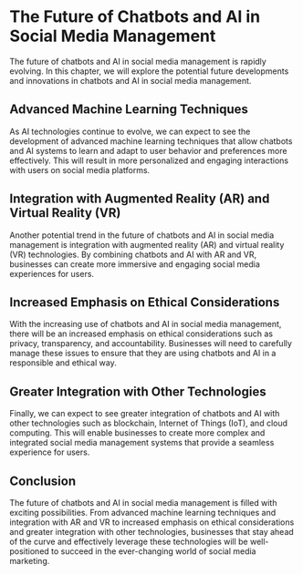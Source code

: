 The Future of Chatbots and AI in Social Media Management
===============================================================================================================================================

The future of chatbots and AI in social media management is rapidly evolving. In this chapter, we will explore the potential future developments and innovations in chatbots and AI in social media management.

Advanced Machine Learning Techniques
------------------------------------

As AI technologies continue to evolve, we can expect to see the development of advanced machine learning techniques that allow chatbots and AI systems to learn and adapt to user behavior and preferences more effectively. This will result in more personalized and engaging interactions with users on social media platforms.

Integration with Augmented Reality (AR) and Virtual Reality (VR)
----------------------------------------------------------------

Another potential trend in the future of chatbots and AI in social media management is integration with augmented reality (AR) and virtual reality (VR) technologies. By combining chatbots and AI with AR and VR, businesses can create more immersive and engaging social media experiences for users.

Increased Emphasis on Ethical Considerations
--------------------------------------------

With the increasing use of chatbots and AI in social media management, there will be an increased emphasis on ethical considerations such as privacy, transparency, and accountability. Businesses will need to carefully manage these issues to ensure that they are using chatbots and AI in a responsible and ethical way.

Greater Integration with Other Technologies
-------------------------------------------

Finally, we can expect to see greater integration of chatbots and AI with other technologies such as blockchain, Internet of Things (IoT), and cloud computing. This will enable businesses to create more complex and integrated social media management systems that provide a seamless experience for users.

Conclusion
----------

The future of chatbots and AI in social media management is filled with exciting possibilities. From advanced machine learning techniques and integration with AR and VR to increased emphasis on ethical considerations and greater integration with other technologies, businesses that stay ahead of the curve and effectively leverage these technologies will be well-positioned to succeed in the ever-changing world of social media marketing.
